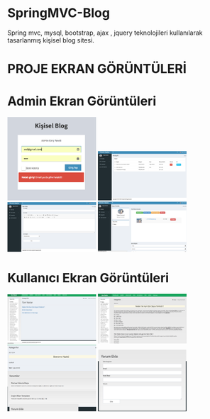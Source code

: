 # SpringMVC-Blog
Spring mvc, mysql, bootstrap, ajax , jquery teknolojileri kullanılarak tasarlanmış kişisel blog sitesi.

# PROJE EKRAN GÖRÜNTÜLERİ



<p>
  
 # Admin Ekran Görüntüleri
<a href="https://github.com/lerime/SpringMVC-Blog/blob/master/src/main/webapp/resources/Ekran%20Goruntuleri/giris.png" target="_blank">
<img src="https://github.com/lerime/SpringMVC-Blog/blob/master/src/main/webapp/resources/Ekran%20Goruntuleri/giris.png" width="200" style="max-width:100%;"></a>


<a href="https://github.com/lerime/SpringMVC-Blog/blob/master/src/main/webapp/resources/Ekran%20Goruntuleri/admin-anasayfa.png" target="_blank">
<img src="https://github.com/lerime/SpringMVC-Blog/blob/master/src/main/webapp/resources/Ekran%20Goruntuleri/admin-anasayfa.png" width="200" style="max-width:100%;"></a>

<a href="https://github.com/lerime/SpringMVC-Blog/blob/master/src/main/webapp/resources/Ekran%20Goruntuleri/yaziekle.png" target="_blank">
<img src="https://github.com/lerime/SpringMVC-Blog/blob/master/src/main/webapp/resources/Ekran%20Goruntuleri/yaziekle.png" width="200" style="max-width:100%;"></a>

<a href="https://github.com/lerime/SpringMVC-Blog/blob/master/src/main/webapp/resources/Ekran%20Goruntuleri/userprofile.png" target="_blank">
<img src="https://github.com/lerime/SpringMVC-Blog/blob/master/src/main/webapp/resources/Ekran%20Goruntuleri/userprofile.png" width="200" style="max-width:100%;"></a>

 # Kullanıcı Ekran Görüntüleri
 
 <a href="https://github.com/lerime/SpringMVC-Blog/blob/master/src/main/webapp/resources/Ekran%20Goruntuleri/blog-anasayfa.png" target="_blank">
<img src="https://github.com/lerime/SpringMVC-Blog/blob/master/src/main/webapp/resources/Ekran%20Goruntuleri/blog-anasayfa.png" width="200" style="max-width:100%;"></a>

 <a href="https://github.com/lerime/SpringMVC-Blog/blob/master/src/main/webapp/resources/Ekran%20Goruntuleri/yaziicerigi.png" target="_blank">
<img src="https://github.com/lerime/SpringMVC-Blog/blob/master/src/main/webapp/resources/Ekran%20Goruntuleri/yaziicerigi.png" width="200" style="max-width:100%;"></a>

 <a href="https://github.com/lerime/SpringMVC-Blog/blob/master/src/main/webapp/resources/Ekran%20Goruntuleri/blog-yorumlar.png" target="_blank">
<img src="https://github.com/lerime/SpringMVC-Blog/blob/master/src/main/webapp/resources/Ekran%20Goruntuleri/blog-yorumlar.png" width="200" style="max-width:100%;"></a>

 <a href="https://github.com/lerime/SpringMVC-Blog/blob/master/src/main/webapp/resources/Ekran%20Goruntuleri/yorumekle.png" target="_blank">
<img src="https://github.com/lerime/SpringMVC-Blog/blob/master/src/main/webapp/resources/Ekran%20Goruntuleri/yorumekle.png" width="200" style="max-width:100%;"></a>

